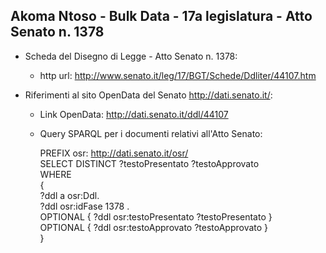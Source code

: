 ## Akoma Ntoso - Bulk Data - 17a legislatura - Atto Senato n. 1378 ##

* Scheda del Disegno di Legge - Atto Senato n. 1378:
	* http url: http://www.senato.it/leg/17/BGT/Schede/Ddliter/44107.htm

* Riferimenti al sito OpenData del Senato http://dati.senato.it/:
	* Link OpenData: http://dati.senato.it/ddl/44107
	* Query SPARQL per i documenti relativi all'Atto Senato:

        PREFIX osr: <http://dati.senato.it/osr/>  
		SELECT DISTINCT ?testoPresentato ?testoApprovato  
		WHERE  
		{  
		    ?ddl a osr:Ddl.  
		    ?ddl osr:idFase 1378 .  
		    OPTIONAL { ?ddl osr:testoPresentato ?testoPresentato }  
		    OPTIONAL { ?ddl osr:testoApprovato ?testoApprovato }  
		}
		